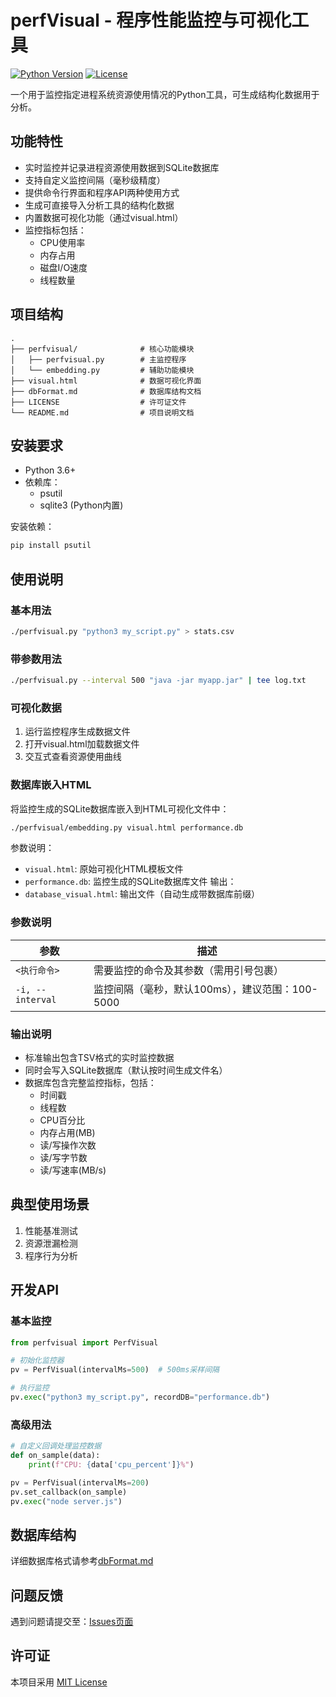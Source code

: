 # perfVisual - 程序性能监控与可视化工具

[![Python Version](https://img.shields.io/badge/python-3.6+-blue.svg)](https://www.python.org/)
[![License](https://img.shields.io/badge/license-MIT-green.svg)](LICENSE)

一个用于监控指定进程系统资源使用情况的Python工具，可生成结构化数据用于分析。

## 功能特性

- 实时监控并记录进程资源使用数据到SQLite数据库
- 支持自定义监控间隔（毫秒级精度）
- 提供命令行界面和程序API两种使用方式
- 生成可直接导入分析工具的结构化数据
- 内置数据可视化功能（通过visual.html）
- 监控指标包括：
  - CPU使用率
  - 内存占用
  - 磁盘I/O速度
  - 线程数量

## 项目结构

```
.
├── perfvisual/              # 核心功能模块
│   ├── perfvisual.py        # 主监控程序
│   └── embedding.py         # 辅助功能模块
├── visual.html              # 数据可视化界面
├── dbFormat.md              # 数据库结构文档
├── LICENSE                  # 许可证文件
└── README.md                # 项目说明文档
```

## 安装要求

- Python 3.6+
- 依赖库：
  - psutil
  - sqlite3 (Python内置)

安装依赖：
```bash
pip install psutil
```

## 使用说明

### 基本用法

```bash
./perfvisual.py "python3 my_script.py" > stats.csv
```

### 带参数用法

```bash
./perfvisual.py --interval 500 "java -jar myapp.jar" | tee log.txt
```

### 可视化数据

1. 运行监控程序生成数据文件
2. 打开visual.html加载数据文件
3. 交互式查看资源使用曲线

### 数据库嵌入HTML

将监控生成的SQLite数据库嵌入到HTML可视化文件中：

```bash
./perfvisual/embedding.py visual.html performance.db
```

参数说明：
- `visual.html`: 原始可视化HTML模板文件
- `performance.db`: 监控生成的SQLite数据库文件
输出：
- `database_visual.html`: 输出文件（自动生成带数据库前缀）

### 参数说明

| 参数 | 描述 |
|------|------|
| `<执行命令>` | 需要监控的命令及其参数（需用引号包裹） |
| `-i, --interval` | 监控间隔（毫秒，默认100ms），建议范围：100-5000 |

### 输出说明

- 标准输出包含TSV格式的实时监控数据
- 同时会写入SQLite数据库（默认按时间生成文件名）
- 数据库包含完整监控指标，包括：
  - 时间戳
  - 线程数
  - CPU百分比
  - 内存占用(MB)
  - 读/写操作次数
  - 读/写字节数
  - 读/写速率(MB/s)

## 典型使用场景

1. 性能基准测试
2. 资源泄漏检测
3. 程序行为分析

## 开发API

### 基本监控

```python
from perfvisual import PerfVisual

# 初始化监控器
pv = PerfVisual(intervalMs=500)  # 500ms采样间隔

# 执行监控
pv.exec("python3 my_script.py", recordDB="performance.db")
```

### 高级用法

```python
# 自定义回调处理监控数据
def on_sample(data):
    print(f"CPU: {data['cpu_percent']}%")

pv = PerfVisual(intervalMs=200)
pv.set_callback(on_sample)
pv.exec("node server.js")
```

## 数据库结构

详细数据库格式请参考[dbFormat.md](dbFormat.md)


## 问题反馈

遇到问题请提交至：[Issues页面](https://github.com/your-repo/issues)


## 许可证

本项目采用 [MIT License](LICENSE)
